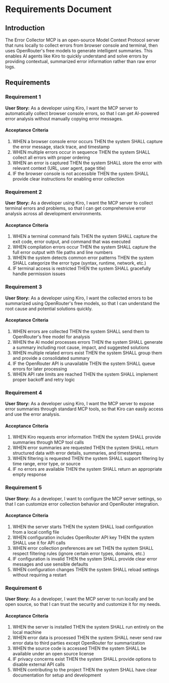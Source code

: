 # Requirements Document

## Introduction

The Error Collector MCP is an open-source Model Context Protocol server that runs locally to collect errors from browser console and terminal, then uses OpenRouter's free models to generate intelligent summaries. This enables AI agents like Kiro to quickly understand and solve errors by providing contextual, summarized error information rather than raw error logs.

## Requirements

### Requirement 1

**User Story:** As a developer using Kiro, I want the MCP server to automatically collect browser console errors, so that I can get AI-powered error analysis without manually copying error messages.

#### Acceptance Criteria

1. WHEN a browser console error occurs THEN the system SHALL capture the error message, stack trace, and timestamp
2. WHEN multiple errors occur in sequence THEN the system SHALL collect all errors with proper ordering
3. WHEN an error is captured THEN the system SHALL store the error with relevant context (URL, user agent, page title)
4. IF the browser console is not accessible THEN the system SHALL provide clear instructions for enabling error collection

### Requirement 2

**User Story:** As a developer using Kiro, I want the MCP server to collect terminal errors and problems, so that I can get comprehensive error analysis across all development environments.

#### Acceptance Criteria

1. WHEN a terminal command fails THEN the system SHALL capture the exit code, error output, and command that was executed
2. WHEN compilation errors occur THEN the system SHALL capture the full error output with file paths and line numbers
3. WHEN the system detects common error patterns THEN the system SHALL categorize the error type (syntax, runtime, network, etc.)
4. IF terminal access is restricted THEN the system SHALL gracefully handle permission issues

### Requirement 3

**User Story:** As a developer using Kiro, I want the collected errors to be summarized using OpenRouter's free models, so that I can understand the root cause and potential solutions quickly.

#### Acceptance Criteria

1. WHEN errors are collected THEN the system SHALL send them to OpenRouter's free model for analysis
2. WHEN the AI model processes errors THEN the system SHALL generate a summary including root cause, impact, and suggested solutions
3. WHEN multiple related errors exist THEN the system SHALL group them and provide a consolidated summary
4. IF the OpenRouter API is unavailable THEN the system SHALL queue errors for later processing
5. WHEN API rate limits are reached THEN the system SHALL implement proper backoff and retry logic

### Requirement 4

**User Story:** As a developer using Kiro, I want the MCP server to expose error summaries through standard MCP tools, so that Kiro can easily access and use the error analysis.

#### Acceptance Criteria

1. WHEN Kiro requests error information THEN the system SHALL provide summaries through MCP tool calls
2. WHEN error summaries are requested THEN the system SHALL return structured data with error details, summaries, and timestamps
3. WHEN filtering is requested THEN the system SHALL support filtering by time range, error type, or source
4. IF no errors are available THEN the system SHALL return an appropriate empty response

### Requirement 5

**User Story:** As a developer, I want to configure the MCP server settings, so that I can customize error collection behavior and OpenRouter integration.

#### Acceptance Criteria

1. WHEN the server starts THEN the system SHALL load configuration from a local config file
2. WHEN configuration includes OpenRouter API key THEN the system SHALL use it for API calls
3. WHEN error collection preferences are set THEN the system SHALL respect filtering rules (ignore certain error types, domains, etc.)
4. IF configuration is invalid THEN the system SHALL provide clear error messages and use sensible defaults
5. WHEN configuration changes THEN the system SHALL reload settings without requiring a restart

### Requirement 6

**User Story:** As a developer, I want the MCP server to run locally and be open source, so that I can trust the security and customize it for my needs.

#### Acceptance Criteria

1. WHEN the server is installed THEN the system SHALL run entirely on the local machine
2. WHEN error data is processed THEN the system SHALL never send raw error data to third parties except OpenRouter for summarization
3. WHEN the source code is accessed THEN the system SHALL be available under an open source license
4. IF privacy concerns exist THEN the system SHALL provide options to disable external API calls
5. WHEN contributing to the project THEN the system SHALL have clear documentation for setup and development